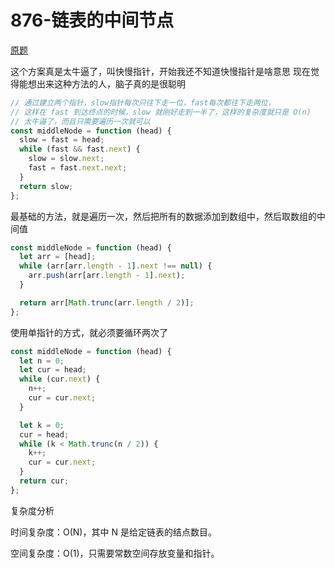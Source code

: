 # 876-链表的中间节点

[原题](https://leetcode-cn.com/problems/middle-of-the-linked-list/)

这个方案真是太牛逼了，叫快慢指针，开始我还不知道快慢指针是啥意思
现在觉得能想出来这种方法的人，脑子真的是很聪明

```javascript
// 通过建立两个指针，slow指针每次只往下走一位，fast每次都往下走两位，
// 这样在 fast 到达终点的时候，slow 就刚好走到一半了，这样的复杂度就只是 O(n)
// 太牛逼了，而且只需要遍历一次就可以
const middleNode = function (head) {
  slow = fast = head;
  while (fast && fast.next) {
    slow = slow.next;
    fast = fast.next.next;
  }
  return slow;
};
```

最基础的方法，就是遍历一次，然后把所有的数据添加到数组中，然后取数组的中间值

```javascript
const middleNode = function (head) {
  let arr = [head];
  while (arr[arr.length - 1].next !== null) {
    arr.push(arr[arr.length - 1].next);
  }

  return arr[Math.trunc(arr.length / 2)];
};
```

使用单指针的方式，就必须要循环两次了

```javascript
const middleNode = function (head) {
  let n = 0;
  let cur = head;
  while (cur.next) {
    n++;
    cur = cur.next;
  }

  let k = 0;
  cur = head;
  while (k < Math.trunc(n / 2)) {
    k++;
    cur = cur.next;
  }
  return cur;
};
```

复杂度分析

时间复杂度：O(N)，其中 N 是给定链表的结点数目。

空间复杂度：O(1)，只需要常数空间存放变量和指针。
